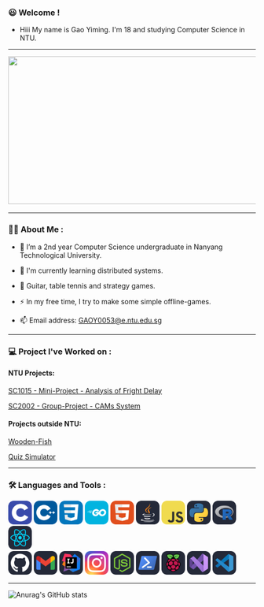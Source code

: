 ### :smiley: Welcome ! 

- Hiii My name is Gao Yiming. I'm 18 and studying Computer Science in NTU. 

---

<div align="center">
  <img src="https://media.giphy.com/media/dWesBcTLavkZuG35MI/giphy.gif" width="600" height="300"/>
</div>

---

### :man_technologist: About Me : 

- :telescope: I’m a 2nd year Computer Science undergraduate in Nanyang Technological University. 

- :seedling: I'm currently learning distributed systems.

- :smiling_face_with_three_hearts: Guitar, table tennis and strategy games. 

- :zap: In my free time, I try to make some simple offline-games. 

- :mailbox: Email address: GAOY0053@e.ntu.edu.sg

---

### :computer: Project I've Worked on : 

#### NTU Projects: 
[SC1015 - Mini-Project - Analysis of Fright Delay](https://github.com/YichenG170/SC1015_TUTB113_Team11_Mini-Project)

[SC2002 - Group-Project - CAMs System](https://github.com/regan91/SC2002-Group-Project)

#### Projects outside NTU: 
[Wooden-Fish](https://github.com/hellohi-ll/Electronic-MuYu)

[Quiz Simulator](https://github.com/YichenG170/Quiz-Simulator)

---

### :hammer_and_wrench: Languages and Tools : 

<div>
  <img src="./icons/C.svg" width="48">
  <img src="./icons/CPP.svg" width="48">
  <img src="./icons/CSS.svg" width="48">
  <img src="./icons/GoLang.svg" width="48">
  <img src="./icons/HTML.svg" width="48">
  <img src="./icons/Java-Dark.svg" width="48">
  <img src="./icons/JavaScript.svg" width="48">
  <img src="./icons/Python-Dark.svg" width="48">
  <img src="./icons/R-Dark.svg" width="48">
  <img src="./icons/React-Dark.svg" width="48">
</div>

<div>
  <img src="./icons/Github-Dark.svg" width="48">
  <img src="./icons/Gmail-Dark.svg" width="48">
  <img src="./icons/Idea-Dark.svg" width="48">
  <img src="./icons/Instagram.svg" width="48">
  <img src="./icons/NodeJS-Dark.svg" width="48">
  <img src="./icons/Powershell-Dark.svg" width="48">
  <img src="./icons/RaspberryPi-Dark.svg" width="48">
  <img src="./icons/VisualStudio-Dark.svg" width="48">
  <img src="./icons/VSCode-Dark.svg" width="48">
</div>

---

![Anurag's GitHub stats](https://github-readme-stats.vercel.app/api?username=YichenG170&show_icons=true&theme=radical)
